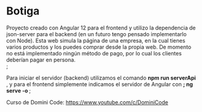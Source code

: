 # Botiga
Proyecto creado con Angular 12 para el frontend y utilizo la dependencia de json-server para el backend (en un futuro tengo pensado implementarlo con Node). Esta web simula la página de una empresa, en la cual tienes varios productos y los puedes comprar desde la propia web. De momento no está implementado ningún método de pago, por lo cual los clientes deberían pagar en persona. <br>;

Para iniciar el servidor (backend) utilizamos el comando <b> npm run serverApi </b>, y para el frontend simplemente indicamos el servidor de Angular con <b>; ng serve -o </b>; <br>

Curso de Domini Code: https://www.youtube.com/c/DominiCode

